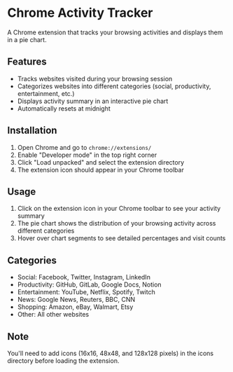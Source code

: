# Chrome Activity Tracker

A Chrome extension that tracks your browsing activities and displays them in a pie chart.

## Features

- Tracks websites visited during your browsing session
- Categorizes websites into different categories (social, productivity, entertainment, etc.)
- Displays activity summary in an interactive pie chart
- Automatically resets at midnight

## Installation

1. Open Chrome and go to `chrome://extensions/`
2. Enable "Developer mode" in the top right corner
3. Click "Load unpacked" and select the extension directory
4. The extension icon should appear in your Chrome toolbar

## Usage

1. Click on the extension icon in your Chrome toolbar to see your activity summary
2. The pie chart shows the distribution of your browsing activity across different categories
3. Hover over chart segments to see detailed percentages and visit counts

## Categories

- Social: Facebook, Twitter, Instagram, LinkedIn
- Productivity: GitHub, GitLab, Google Docs, Notion
- Entertainment: YouTube, Netflix, Spotify, Twitch
- News: Google News, Reuters, BBC, CNN
- Shopping: Amazon, eBay, Walmart, Etsy
- Other: All other websites

## Note

You'll need to add icons (16x16, 48x48, and 128x128 pixels) in the icons directory before loading the extension.
